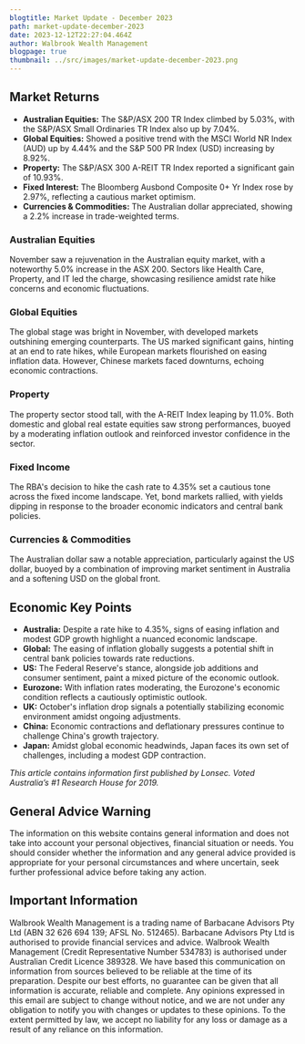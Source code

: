 ```yaml
---
blogtitle: Market Update - December 2023
path: market-update-december-2023
date: 2023-12-12T22:27:04.464Z
author: Walbrook Wealth Management
blogpage: true
thumbnail: ../src/images/market-update-december-2023.png
---
```



## Market Returns

- **Australian Equities:** The S&P/ASX 200 TR Index climbed by 5.03%, with the S&P/ASX Small Ordinaries TR Index also up by 7.04%.
- **Global Equities:** Showed a positive trend with the MSCI World NR Index (AUD) up by 4.44% and the S&P 500 PR Index (USD) increasing by 8.92%.
- **Property:** The S&P/ASX 300 A-REIT TR Index reported a significant gain of 10.93%.
- **Fixed Interest:** The Bloomberg Ausbond Composite 0+ Yr Index rose by 2.97%, reflecting a cautious market optimism.
- **Currencies & Commodities:** The Australian dollar appreciated, showing a 2.2% increase in trade-weighted terms.

### Australian Equities

November saw a rejuvenation in the Australian equity market, with a noteworthy 5.0% increase in the ASX 200. Sectors like Health Care, Property, and IT led the charge, showcasing resilience amidst rate hike concerns and economic fluctuations.

### Global Equities

The global stage was bright in November, with developed markets outshining emerging counterparts. The US marked significant gains, hinting at an end to rate hikes, while European markets flourished on easing inflation data. However, Chinese markets faced downturns, echoing economic contractions.

### Property

The property sector stood tall, with the A-REIT Index leaping by 11.0%. Both domestic and global real estate equities saw strong performances, buoyed by a moderating inflation outlook and reinforced investor confidence in the sector.

### Fixed Income

The RBA's decision to hike the cash rate to 4.35% set a cautious tone across the fixed income landscape. Yet, bond markets rallied, with yields dipping in response to the broader economic indicators and central bank policies.

### Currencies & Commodities

The Australian dollar saw a notable appreciation, particularly against the US dollar, buoyed by a combination of improving market sentiment in Australia and a softening USD on the global front.

## Economic Key Points

- **Australia:** Despite a rate hike to 4.35%, signs of easing inflation and modest GDP growth highlight a nuanced economic landscape.
- **Global:** The easing of inflation globally suggests a potential shift in central bank policies towards rate reductions.
- **US:** The Federal Reserve's stance, alongside job additions and consumer sentiment, paint a mixed picture of the economic outlook.
- **Eurozone:** With inflation rates moderating, the Eurozone's economic condition reflects a cautiously optimistic outlook.
- **UK:** October's inflation drop signals a potentially stabilizing economic environment amidst ongoing adjustments.
- **China:** Economic contractions and deflationary pressures continue to challenge China's growth trajectory.
- **Japan:** Amidst global economic headwinds, Japan faces its own set of challenges, including a modest GDP contraction.

*This article contains information first published by Lonsec. Voted Australia’s #1 Research House for 2019.*

## General Advice Warning

The information on this website contains general information and does not take into account your personal objectives, financial situation or needs. You should consider whether the information and any general advice provided is appropriate for your personal circumstances and where uncertain, seek further professional advice before taking any action.

## Important Information

Walbrook Wealth Management is a trading name of Barbacane Advisors Pty Ltd (ABN 32 626 694 139; AFSL No. 512465). Barbacane Advisors Pty Ltd is authorised to provide financial services and advice. Walbrook Wealth Management (Credit Representative Number 534783) is authorised under Australian Credit Licence 389328.  We have based this communication on information from sources believed to be reliable at the time of its preparation. Despite our best efforts, no guarantee can be given that all information is accurate, reliable and complete. Any opinions expressed in this email are subject to change without notice, and we are not under any obligation to notify you with changes or updates to these opinions. To the extent permitted by law, we accept no liability for any loss or damage as a result of any reliance on this information.
```

